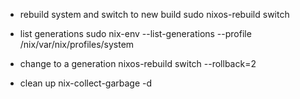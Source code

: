 - rebuild system and switch to new build
sudo nixos-rebuild switch

- list generations
sudo nix-env --list-generations --profile /nix/var/nix/profiles/system

- change to a generation
nixos-rebuild switch --rollback=2

- clean up
nix-collect-garbage -d
